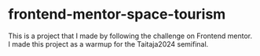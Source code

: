 # frontend-mentor-space-tourism
This is a project that I made by following the challenge on Frontend mentor. I made this project as a warmup for the Taitaja2024 semifinal.
